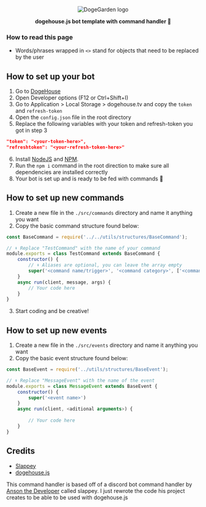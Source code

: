 <p align="center">
  <img src="https://cdn.discordapp.com/emojis/735384390515032084.gif" alt="DogeGarden logo" />
</p>
<p align="center">
  <strong>dogehouse.js bot template with command handler 🤖</strong>
</p>

### How to read this page

- Words/phrases wrapped in `<>` stand for objects that need to be replaced by the user

## How to set up your bot

1. Go to [DogeHouse](https://dogehouse.tv)
2. Open Developer options (F12 or Ctrl+Shift+I)
3. Go to Application > Local Storage > dogehouse.tv and copy the `token` and `refresh-token`
4. Open the `config.json` file in the root directory
5. Replace the following variables with your token and refresh-token you got in step 3

```json
"token": "<your-token-here>",
"refreshtoken": "<your-refresh-token-here>"
```

6. Install [NodeJS](https://nodejs.org/en/) and [NPM](https://www.npmjs.com/).
7. Run the `npm i` command in the root direction to make sure all dependencies are installed correctly
8. Your bot is set up and is ready to be fed with commands 🙌

## How to set up new commands

1. Create a new file in the `./src/commands` directory and name it anything you want
2. Copy the basic command structure found below:

```js
const BaseCommand = require('../../utils/structures/BaseCommand');

// ⬇️ Replace "TestCommand" with the name of your command
module.exports = class TestCommand extends BaseCommand {
    constructor() {
        // ⬇️ Aliases are optional, you can leave the array empty
        super('<command name/trigger>', '<command category>', ['<command alias 1>', '<command alias 2>']) 
    }
    async run(client, message, args) {
        // Your code here
    }
}
```

3. Start coding and be creative!

## How to set up new events

1. Create a new file in the `./src/events` directory and name it anything you want
2. Copy the basic event structure found below:

```js
const BaseEvent = require('../utils/structures/BaseEvent');

// ⬇️ Replace "MessageEvent" with the name of the event
module.exports = class MessageEvent extends BaseEvent {
    constructor() {
        super('<event name>')
    }
    async run(client, <aditional arguments>) {
        
        // Your code here
    }
}
```

## Credits

- [Slappey](https://github.com/stuyy/slappey)
- [dogehouse.js](https://github.com/dogegarden/dogehouse.js)

This command handler is based off of a discord bot command handler by [Anson the Developer](https://www.youtube.com/channel/UCvjXo25nY-WMCTEXZZb0xsw) called slappey. I just rewrote the code his project creates to be able to be used with dogehouse.js
